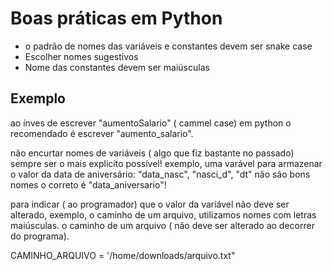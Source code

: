 # Boas práticas em Python

* o padrão de nomes das variáveis e constantes devem ser snake case
* Escolher nomes sugestivos 
* Nome das constantes devem ser maiúsculas

## Exemplo
ao ínves de escrever "aumentoSalario" ( cammel case) em python o recomendado é escrever "aumento_salario".

não encurtar nomes de variáveis ( algo que fiz bastante no passado) sempre ser o mais explicíto possível!
exemplo, uma varável para armazenar o valor da data de aniversário:
 "data_nasc", "nasci_d", "dt" não são bons nomes o correto é "data_aniversario"!

para indicar ( ao programador) que o valor da variável não deve ser alterado, exemplo, o caminho de um arquivo,
utilizamos nomes com letras maiúsculas.
o caminho de um arquivo ( não deve ser alterado ao decorrer do programa).

CAMINHO_ARQUIVO = '/home/downloads/arquivo.txt" 